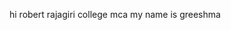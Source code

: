hi
robert
rajagiri college 
mca 
my name is greeshma

<script>
    function sendData(action) {
        var xhr = new XMLHttpRequest();
        var form = document.getElementById("userForm");
        var formData = new FormData(form);
        formData.append("action", action);
        xhr.send(formData);
    }

    function saveData() {
        sendData("save");
    }

    function deleteData() {
        sendData("delete");
    }

    function displayData() {
        sendData("display");
    }
</script>



<script>
    function loginUser() {
        var xhr = new XMLHttpRequest();
        var form = document.getElementById("loginForm");
        var formData = new FormData(form);

        xhr.open("POST", "loginn.php", true);
        xhr.onload = function () {
            if (xhr.status === 200) {
                document.getElementById("msg").value = xhr.responseText; // Display Message
            }
        };
        xhr.send(formData);
    }
</script>

